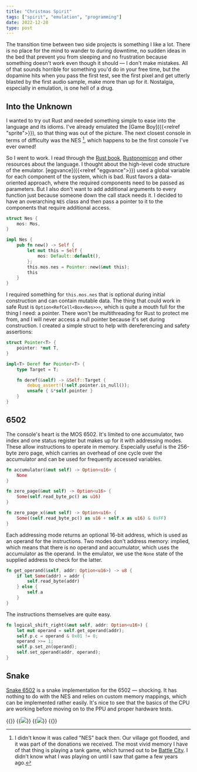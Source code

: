```yaml
---
title: "Christmas Spirit"
tags: ["spirit", "emulation", "programming"]
date: 2022-12-28
type: post
---
```

The transition time between two side projects is something I like a lot. There is no place for the mind to wander to during downtime, no sudden ideas in the bed that prevent you from sleeping and no frustration because something doesn't work even though it should &mdash; I don't make mistakes. All of that sounds horrible for something you'd do in your free time, but the dopamine hits when you pass the first test, see the first pixel and get utterly blasted by the first audio sample, make more than up for it. Nostalgia, especially in emulation, is one hell of a drug.

## Into the Unknown
I wanted to try out Rust and needed something simple to ease into the language and its idioms. I've already emulated the [Game Boy]({{<relref "sprite">}}), so that thing was out of the picture. The next closest console in terms of difficulty was the NES [^1], which happens to be the first console I've ever owned!

[^1]: I didn't know it was called "NES" back then. Our village got flooded, and it was part of the donations we received. The most vivid memory I have of that thing is playing a tank game, which turned out to be [Battle City](https://en.wikipedia.org/wiki/Battle_City). I didn't know what I was playing on until I saw that game a few years ago.

So I went to work. I read through the [Rust book](https://doc.rust-lang.org/book/title-page.html), [Rustonomicon](https://doc.rust-lang.org/nomicon/intro.html) and other resources about the language. I thought about the high-level code structure of the emulator. [eggvance]({{<relref "eggvance">}}) used a global variable for each component of the system, which is bad. Rust favors a data-oriented approach, where the required components need to be passed as parameters. But I also don't want to add additional arguments to every function just because someone down the call stack needs it. I decided to have an overarching `NES` class and then pass a pointer to it to the components that require additional access.

```rust
struct Nes {
    mos: Mos,
}

impl Nes {
    pub fn new() -> Self {
        let mut this = Self {
            mos: Default::default(),
        };
        this.mos.nes = Pointer::new(&mut this);
        this
    }
}
```

I required something for `this.mos.nes` that is optional during initial construction and can contain mutable data. The thing that could work in safe Rust is `Option<RefCell<Box<Nes>>>`, which is quite a mouth full for the thing I need: a pointer. There won't be multithreading for Rust to protect me from, and I will never access a null pointer because it's set during construction. I created a simple struct to help with  dereferencing and safety assertions:

```rust
struct Pointer<T> {
    pointer: *mut T,
}

impl<T> Deref for Pointer<T> {
    type Target = T;

    fn deref(&self) -> &Self::Target {
        debug_assert!(!self.pointer.is_null());
        unsafe { &*self.pointer }
    }
}
```

## 6502
The console's heart is the MOS 6502. It's limited to one accumulator, two index and one status register but makes up for it with addressing modes. These allow instructions to operate in memory. Especially useful is the 256-byte zero page, which carries an overhead of one cycle over the accumulator and can be used for frequently accessed variables.

```rust
fn accumulator(&mut self) -> Option<u16> {
    None
}

fn zero_page(&mut self) -> Option<u16> {
    Some(self.read_byte_pc() as u16)
}

fn zero_page_x(&mut self) -> Option<u16> {
    Some((self.read_byte_pc() as u16 + self.x as u16) & 0xFF)
}
```

Each addressing mode returns an optional 16-bit address, which is used as an operand for the instructions. Two modes don't address memory: implied, which means that there is no operand and accumulator, which uses the accumulator as the operand. In the emulator, we use the `None` state of the supplied address to check for the latter.

```rust
fn get_operand(&self, addr: Option<u16>) -> u8 {
    if let Some(addr) = addr {
        self.read_byte(addr)
    } else {
        self.a
    }
}
```

The instructions themselves are quite easy.

```rust
fn logical_shift_right(&mut self, addr: Option<u16>) {
    let mut operand = self.get_operand(addr);
    self.p.c = operand & 0x01 != 0;
    operand >>= 1;
    self.p.set_zn(operand);
    self.set_operand(addr, operand);
}
```

## Snake
[Snake 6502](https://skilldrick.github.io/easy6502/#snake) is a snake implementation for the 6502 &mdash; shocking. It has nothing to do with the NES and relies on custom memory mappings, which can be implemented rather easily. It's nice to see that the basics of the CPU are working before moving on to the PPU and proper hardware tests.

{{<wrap>}}
  {{<image src="img/snake-1.png" caption="Snake">}}
  {{<image src="img/snake-2.png" caption="Even longer snake">}}
{{</wrap>}}
